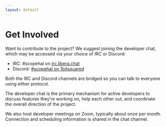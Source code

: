 ```yaml
---
layout: default
---
```


# Get Involved

Want to contribute to the project? We suggest joining the developer chat, which may be accessed via your choice of IRC or Discord:

* IRC: \#scopehal on [irc.libera.chat](ircs://irc.libera.chat:6697/scopehal)
* Discord: [\#scopehal on 1bitsquared](https://discord.gg/URuN2BuGwG)

Both the IRC and Discord channels are bridged so you can talk to everyone using either protocol.

The developer chat is the primary mechanism for active developers to discuss features they're working on, help each other out, and coordinate the overall direction of the project.

We also host developer meetings on Zoom, typically about once per month. Connection and scheduling information is shared in the chat channel.
